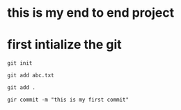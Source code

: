 # this is my end to end project

# first intialize the git

```
git init
``` 

```
git add abc.txt

git add .
```

```
gir commit -m "this is my first commit"
```